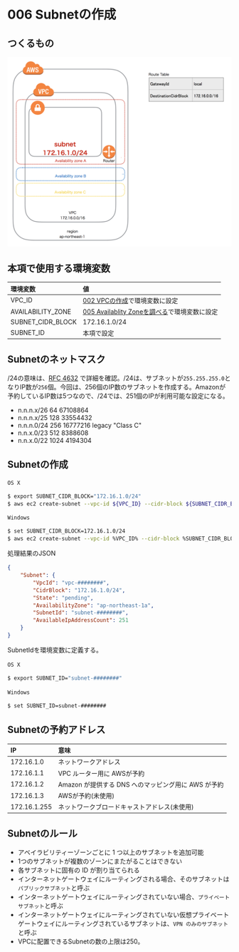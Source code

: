# 006 Subnetの作成

## つくるもの

![](/img/vpc/vpc006.png)

## 本項で使用する環境変数

|環境変数|値|
|:--|:--|
|VPC_ID|[002 VPCの作成](/vpc/002_create_vpc.md)で環境変数に設定|
|AVAILABILITY_ZONE|[005 Availablity Zoneを調べる](/vpc/005_describe_availability_zone.md)で環境変数に設定|
|SUBNET_CIDR_BLOCK|172.16.1.0/24|
|SUBNET_ID|本項で設定|

## Subnetのネットマスク

/24の意味は、[RFC 4632](https://tools.ietf.org/html/rfc4632) で詳細を確認。/24は、サブネットが`255.255.255.0`となりIP数が`256`個。今回は、256個のIP数のサブネットを作成する。Amazonが予約しているIP数は5つなので、/24では、251個のIPが利用可能な設定になる。

* n.n.n.x/26              64       67108864
* n.n.n.x/25             128       33554432
* n.n.n.0/24             256       16777216    legacy "Class C"
* n.n.x.0/23             512        8388608
* n.n.x.0/22            1024        4194304

## Subnetの作成

`OS X`

```bash
$ export SUBNET_CIDR_BLOCK="172.16.1.0/24"
$ aws ec2 create-subnet --vpc-id ${VPC_ID} --cidr-block ${SUBNET_CIDR_BLOCK} --availability-zone ${AVAILABILITY_ZONE}
```

`Windows`


```bash
$ set SUBNET_CIDR_BLOCK=172.16.1.0/24
$ aws ec2 create-subnet --vpc-id %VPC_ID% --cidr-block %SUBNET_CIDR_BLOCK% --availability-zone %AVAILABILITY_ZONE%
```

処理結果のJSON

```json
{
    "Subnet": {
        "VpcId": "vpc-########", 
        "CidrBlock": "172.16.1.0/24", 
        "State": "pending", 
        "AvailabilityZone": "ap-northeast-1a", 
        "SubnetId": "subnet-########", 
        "AvailableIpAddressCount": 251
    }
}
```

SubnetIdを環境変数に定義する。

`OS X`

```bash
$ export SUBNET_ID="subnet-########"
```

`Windows`

```bash
$ set SUBNET_ID=subnet-########
```

## Subnetの予約アドレス

|IP|意味|
|:--|:--|
|172.16.1.0|ネットワークアドレス|
|172.16.1.1|VPC ルーター用に AWSが予約|
|172.16.1.2|Amazon が提供する DNS へのマッピング用に AWS が予約|
|172.16.1.3|AWSが予約(未使用)|
|172.16.1.255|ネットワークブロードキャストアドレス(未使用)|

## Subnetのルール

* アベイラビリティーゾーンごとに 1 つ以上のサブネットを追加可能
* 1つのサブネットが複数のゾーンにまたがることはできない
* 各サブネットに固有の ID が割り当てられる
* インターネットゲートウェイにルーティングされる場合、そのサブネットは`パブリックサブネット`と呼ぶ
* インターネットゲートウェイにルーティングされていない場合、`プライベートサブネット`と呼ぶ
* インターネットゲートウェイにルーティングされていない仮想プライベートゲートウェイにルーティングされているサブネットは、`VPN のみのサブネット`と呼ぶ
* VPCに配置できるSubnetの数の上限は250。


